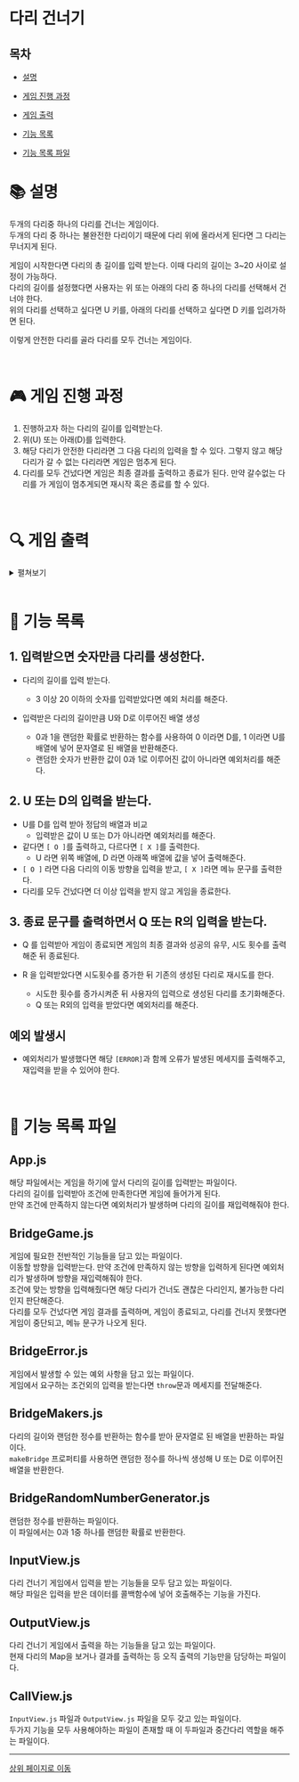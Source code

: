 # 다리 건너기

## 목차

- [설명](#📚-설명)

- [게임 진행 과정](#🎮-게임-진행-과정)

- [게임 출력](#🔍-게임-출력)

- [기능 목록](#📌-기능-목록)

- [기능 목록 파일](#📂-기능-목록-파일)

# 📚 설명

두개의 다리중 하나의 다리를 건너는 게임이다.</br>
두개의 다리 중 하나는 불완전한 다리이기 때문에 다리 위에 올라서게 된다면 그 다리는 무너지게 된다.

게임이 시작한다면 다리의 총 길이를 입력 받는다. 이때 다리의 길이는 3~20 사이로 설정이 가능하다.</br>
다리의 길이를 설정했다면 사용자는 위 또는 아래의 다리 중 하나의 다리를 선택해서 건너야 한다. </br>
위의 다리를 선택하고 싶다면 U 키를, 아래의 다리를 선택하고 싶다면 D 키를 입려가하면 된다. </br>

이렇게 안전한 다리를 골라 다리를 모두 건너는 게임이다.</br>

</br>

# 🎮 게임 진행 과정

1. 진행하고자 하는 다리의 길이를 입력받는다.
2. 위(U) 또는 아래(D)를 입력한다.
3. 해당 다리가 안전한 다리라면 그 다음 다리의 입력을 할 수 있다. 그렇지 않고 해당 다리가 갈 수 없는 다리라면 게임은 멈추게 된다.
4. 다리를 모두 건넜다면 게임은 최종 결과를 출력하고 종료가 된다. 만약 갈수없는 다리를 가 게임이 멈추게되면 재시작 혹은 종료를 할 수 있다.

  </br>

# 🔍 게임 출력

<details>
<summary>
펼쳐보기

</br>
</summary>

<pre>
다리 건너기 게임을 시작합니다.

다리의 길이를 입력해주세요.
3

이동할 칸을 선택해주세요. (위: U, 아래: D)
U
[ O ]
[   ]

이동할 칸을 선택해주세요. (위: U, 아래: D)
U
[ O | X ]
[   |   ]

게임을 다시 시도할지 여부를 입력해주세요. (재시도: R, 종료: Q)
R
이동할 칸을 선택해주세요. (위: U, 아래: D)
U
[ O ]
[   ]

이동할 칸을 선택해주세요. (위: U, 아래: D)
D
[ O |   ]
[   | O ]

이동할 칸을 선택해주세요. (위: U, 아래: D)
D
[ O |   |   ]
[   | O | O ]

최종 게임 결과
[ O |   |   ]
[   | O | O ]

게임 성공 여부: 성공
총 시도한 횟수: 2
</pre>
</details>

</br>

# 📌 기능 목록

## 1. 입력받으면 숫자만큼 다리를 생성한다.

- 다리의 길이를 입력 받는다.
  - 3 이상 20 이하의 숫자를 입력받았다면 예외 처리를 해준다.
- 입력받은 다리의 길이만큼 U와 D로 이루어진 배열 생성

  - 0과 1을 랜덤한 확률로 반환하는 함수를 사용하여 0 이라면 D를, 1 이라면 U를 배열에 넣어 문자열로 된 배열을 반환해준다.
  - 랜덤한 숫자가 반환한 값이 0과 1로 이루어진 값이 아니라면 예외처리를 해준다.

## 2. U 또는 D의 입력을 받는다.

- U를 D를 입력 받아 정답의 배열과 비교
  - 입력받은 값이 U 또는 D가 아니라면 예외처리를 해준다.
- 같다면 `[ O ]`를 출력하고, 다르다면 `[ X ]`를 출력한다.
  - U 라면 위쪽 배열에, D 라면 아래쪽 배열에 값을 넣어 출력해준다.
- `[ O ]` 라면 다음 다리의 이동 방향을 입력을 받고, `[ X ]`라면 메뉴 문구를 출력한다.
- 다리를 모두 건넜다면 더 이상 입력을 받지 않고 게임을 종료한다.

## 3. 종료 문구를 출력하면서 Q 또는 R의 입력을 받는다.

- Q 를 입력받아 게임이 종료되면 게임의 최종 결과와 성공의 유무, 시도 횟수를 출력해준 뒤 종료된다.
- R 을 입력받았다면 시도횟수를 증가한 뒤 기존의 생성된 다리로 재시도를 한다.

  - 시도한 횟수를 증가시켜준 뒤 사용자의 입력으로 생성된 다리를 초기화해준다.
  - Q 또는 R외의 입력을 받았다면 예외처리를 해준다.

## 예외 발생시

- 예외처리가 발생했다면 해당 `[ERROR]`과 함께 오류가 발생된 메세지를 출력해주고, 재입력을 받을 수 있어야 한다.

</br>

# 📂 기능 목록 파일

## App.js

해당 파일에서는 게임을 하기에 앞서 다리의 길이를 입력받는 파일이다.</br>
다리의 길이를 입력받아 조건에 만족한다면 게임에 들어가게 된다.</br>
만약 조건에 만족하지 않는다면 예외처리가 발생하며 다리의 길이를 재입력해줘야 한다.

## BridgeGame.js

게임에 필요한 전반적인 기능들을 담고 있는 파일이다. </br>
이동할 방향을 입력받는다. 만약 조건에 만족하지 않는 방향을 입력하게 된다면 예외처리가 발생하며 방향을 재입력해줘야 한다.</br>
조건에 맞는 방향을 입력해줬다면 해당 다리가 건너도 괜찮은 다리인지, 불가능한 다리인지 판단해준다. </br>
다리를 모두 건넜다면 게임 결과를 출력하며, 게임이 종료되고, 다리를 건너지 못했다면 게임이 중단되고, 메뉴 문구가 나오게 된다.

## BridgeError.js

게임에서 발생할 수 있는 예외 사항을 담고 있는 파일이다.</br>
게임에서 요구하는 조건외의 입력을 받는다면 `throw`문과 메세지를 전달해준다.

## BridgeMakers.js

다리의 길이와 랜덤한 정수를 반환하는 함수를 받아 문자열로 된 배열을 반환하는 파일이다.</br>
`makeBridge` 프로퍼티를 사용하면 랜덤한 정수를 하나씩 생성해 U 또는 D로 이루어진 배열을 반환한다.

## BridgeRandomNumberGenerator.js

랜덤한 정수를 반환하는 파일이다. </br>
이 파일에서는 0과 1중 하나를 랜덤한 확률로 반환한다.

## InputView.js

다리 건너기 게임에서 입력을 받는 기능들을 모두 담고 있는 파일이다. </br>
해당 파일은 입력을 받은 데이터를 콜백함수에 넣어 호출해주는 기능을 가진다.

## OutputView.js

다리 건너기 게임에서 출력을 하는 기능들을 담고 있는 파일이다. </br>
현재 다리의 Map을 보거나 결과를 출력하는 등 오직 출력의 기능만을 담당하는 파일이다.

## CallView.js

`InputView.js` 파일과 `OutputView.js` 파일을 모두 갖고 있는 파일이다.</br>
두가지 기능을 모두 사용해야하는 파일이 존재할 때 이 두파일과 중간다리 역할을 해주는 파일이다.

---

[상위 페이지로 이동](#다리-건너기)
